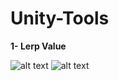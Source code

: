 # Unity-Tools
**1- Lerp Value**

![alt text](https://github.com/kelecik/Image_Container/blob/main/ExecuteRoutineLerpUsing.png)
![alt text](https://github.com/kelecik/Image_Container/blob/main/ExecuteRoutineLerp.png)
